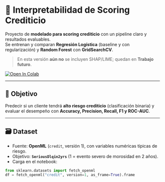 # 🧠 Interpretabilidad de Scoring Crediticio

Proyecto de **modelado para scoring crediticio** con un pipeline claro y resultados evaluables.  
Se entrenan y comparan **Regresión Logística** (baseline y con regularización) y **Random Forest** con **GridSearchCV**.  
> En esta versión **aún no** se incluyen SHAP/LIME; quedan en **Trabajo futuro**.

[![Open In Colab](https://colab.research.google.com/assets/colab-badge.svg)](https://colab.research.google.com/github/Koke-Oliva/Interpretabilidad-de-Scoring-Crediticio/blob/main/Interpretabilidad_de_Scoring_Crediticio.ipynb)

---

## 🎯 Objetivo
Predecir si un cliente tendrá **alto riesgo crediticio** (clasificación binaria) y evaluar el desempeño con **Accuracy, Precision, Recall, F1 y ROC-AUC**.

---

## 🗃️ Dataset
- Fuente: **OpenML** (`credit`, versión 1), con variables numéricas típicas de riesgo.
- Objetivo: **`SeriousDlqin2yrs`** (1 = evento severo de morosidad en 2 años).
- Carga en el notebook:
```python
from sklearn.datasets import fetch_openml
df = fetch_openml("credit", version=1, as_frame=True).frame
